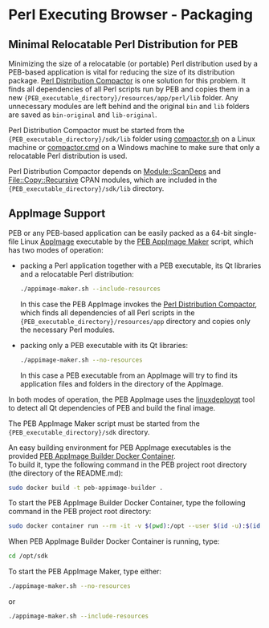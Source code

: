 # Perl Executing Browser - Packaging

## Minimal Relocatable Perl Distribution for PEB

Minimizing the size of a relocatable (or portable) Perl distribution used by a PEB-based application is vital for reducing the size of its distribution package. [Perl Distribution Compactor](https://github.com/ddmitov/perl-executing-browser/blob/master/sdk/compactor.pl) is one solution for this problem. It finds all dependencies of all Perl scripts run by PEB and copies them in a new ``{PEB_executable_directory}/resources/app/perl/lib`` folder. Any unnecessary modules are left behind and the original ``bin`` and ``lib`` folders are saved as ``bin-original`` and ``lib-original``.  

Perl Distribution Compactor must be started from the ``{PEB_executable_directory}/sdk/lib`` folder using [compactor.sh](https://github.com/ddmitov/perl-executing-browser/blob/master/sdk/compactor.sh) on a Linux machine or [compactor.cmd](https://github.com/ddmitov/perl-executing-browser/blob/master/sdk/compactor.cmd) on a Windows machine to make sure that only a relocatable Perl distribution is used.  

Perl Distribution Compactor depends on [Module::ScanDeps](https://metacpan.org/pod/Module::ScanDeps) and [File::Copy::Recursive](https://metacpan.org/pod/File::Copy::Recursive) CPAN modules, which are included in the ``{PEB_executable_directory}/sdk/lib`` directory.

## AppImage Support

PEB or any PEB-based application can be easily packed as a 64-bit single-file Linux [AppImage](https://appimage.org/) executable by the [PEB AppImage Maker](https://github.com/ddmitov/perl-executing-browser/blob/master/sdk/appimage-maker.sh) script, which has two modes of operation:  

* packing a Perl application together with a PEB executable, its Qt libraries and a relocatable Perl distribution:  

  ```bash
  ./appimage-maker.sh --include-resources
  ```

  In this case the PEB AppImage invokes the [Perl Distribution Compactor](https://github.com/ddmitov/perl-executing-browser/blob/master/sdk/compactor.pl), which finds all dependencies of all Perl scripts in the ``{PEB_executable_directory}/resources/app`` directory and copies only the necessary Perl modules.

* packing only a PEB executable with its Qt libraries:  

  ```bash
  ./appimage-maker.sh --no-resources
  ```

  In this case a PEB executable from an AppImage will try to find its application files and folders in the directory of the AppImage.  

In both modes of operation, the PEB AppImage uses the [linuxdeployqt](https://github.com/probonopd/linuxdeployqt/releases/) tool to detect all Qt dependencies of PEB and build the final image.  

The PEB AppImage Maker script must be started from the ``{PEB_executable_directory}/sdk`` directory.  

An easy building environment for PEB AppImage executables is the provided [PEB AppImage Builder Docker Container](https://github.com/ddmitov/perl-executing-browser/blob/master/sdk/Dockerfile).  
To build it, type the following command in the PEB project root directory (the directory of the README.md):  

```bash
sudo docker build -t peb-appimage-builder .
```

To start the PEB AppImage Builder Docker Container, type the following command in the PEB project root directory:  

```bash
sudo docker container run --rm -it -v $(pwd):/opt --user $(id -u):$(id -g) peb-appimage-builder
```

When PEB AppImage Builder Docker Container is running, type:

```bash
cd /opt/sdk
```

To start the PEB AppImage Maker, type either:

```bash
./appimage-maker.sh --no-resources
```

or

```bash
./appimage-maker.sh --include-resources
```
